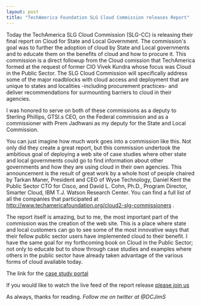 ```yaml
---
layout: post
title: "TechAmerica Foundation SLG Cloud Commission releases Report" 
---
```


Today the TechAmerica SLG Cloud Commission (SLG-CC) is releasing their final report on Cloud 
for State and Local Government. The commission's goal was to further the adoption of cloud by 
State and Local governments and to educate them on the benefits of cloud and how to procure it. 
This commission is a direct followup from the Cloud comission that TechAmerica formed at the 
request of former CIO Vivek Kundra whose focus was Cloud in the Public Sector. The SLG Cloud 
Commission will specifically address some of the major roadblocks with cloud access and deployment 
that are unique to states and localities -including procurement practices- and deliver recommendations 
for surmounting barriers to cloud in their agencies.

I was honored to serve on both of these commissions as a deputy to Sterling Phillips, GTSI.s CEO, on 
the Federal commission and as a commissioner with Prem Jadhwani as my deputy for the State and 
Local Commission.

You can just imagine how much work goes into a commission like this. Not only did they create a 
great report, but this commission undertook the ambitious goal of deploying a web site of case 
studies where other state and local governments could go to find information about other governments 
and how they are using cloud in their own agencies. This announcement is the result of great work 
by a whole host of people chaired by Tarkan Maner, President and CEO of Wyse Technology, Daniel Kent 
the Public Sector CTO for Cisco, and David L. Cohn, Ph.D., Program Director, Smarter Cloud, IBM 
T.J. Watson Research Center. You can find a full list of all the companies that participated at 
http://www.techamericafoundation.org/cloud2-slg-commissioners .

The report itself is amazing, but to me, the most important part of the commission was the 
creation of the web site. This is a place where state and local customers can go to see some of the 
most innovative ways that their fellow public sector users have implemented cloud to their benefit. 
I have the same goal for my forthcoming book on Cloud in the Public Sector; not only to educate but 
to show through case studies and examples where others in the public sector have already taken 
advantage of the various forms of cloud available today.

The link for the [case study portal](http://www.cloud4slg.org/)

If you would like to watch the live feed of the report release [please join us](http://www.ustream.tv/channel/slg-cc)

As always, thanks for reading. *Follow me on twitter at @DCJimS*



